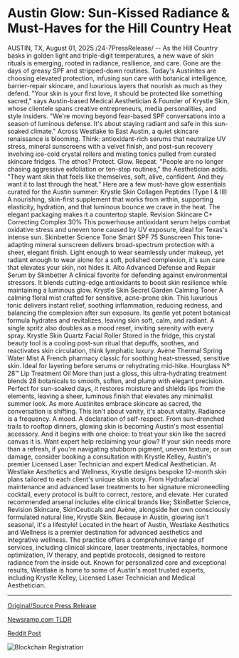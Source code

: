 # Austin Glow: Sun-Kissed Radiance &amp; Must-Haves for the Hill Country Heat

AUSTIN, TX, August 01, 2025 /24-7PressRelease/ -- As the Hill Country basks in golden light and triple-digit temperatures, a new wave of skin rituals is emerging, rooted in radiance, resilience, and care.  Gone are the days of greasy SPF and stripped-down routines. Today's Austinites are choosing elevated protection, infusing sun care with botanical intelligence, barrier-repair skincare, and luxurious layers that nourish as much as they defend.  "Your skin is your first love, it should be protected like something sacred," says Austin-based Medical Aesthetician & Founder of Krystle Skin, whose clientele spans creative entrepreneurs, media personalities, and style insiders. "We're moving beyond fear-based SPF conversations into a season of luminous defense. It's about staying radiant and safe in this sun-soaked climate."  Across Westlake to East Austin, a quiet skincare renaissance is blooming. Think: antioxidant-rich serums that neutralize UV stress, mineral sunscreens with a velvet finish, and post-sun recovery involving ice-cold crystal rollers and misting tonics pulled from curated skincare fridges.  The ethos? Protect. Glow. Repeat.  "People are no longer chasing aggressive exfoliation or ten-step routines," the Aesthetician adds. "They want skin that feels like themselves, soft, alive, confident. And they want it to last through the heat."  Here are a few must-have glow essentials curated for the Austin summer:  Krystle Skin Collagen Peptides (Type I & III) A nourishing, skin-first supplement that works from within, supporting elasticity, hydration, and that luminous bounce we crave in the heat. The elegant packaging makes it a countertop staple.  Revision Skincare C+ Correcting Complex 30% This powerhouse antioxidant serum helps combat oxidative stress and uneven tone caused by UV exposure, ideal for Texas's intense sun.  Skinbetter Science Tone Smart SPF 75 Sunscreen This tone-adapting mineral sunscreen delivers broad-spectrum protection with a sheer, elegant finish. Light enough to wear seamlessly under makeup, yet radiant enough to wear alone for a soft, polished complexion, it's sun care that elevates your skin, not hides it.  Alto Advanced Defense and Repair Serum by Skinbetter A clinical favorite for defending against environmental stressors. It blends cutting-edge antioxidants to boost skin resilience while maintaining a luminous glow.  Krystle Skin Secret Garden Calming Toner A calming floral mist crafted for sensitive, acne-prone skin. This luxurious tonic delivers instant relief, soothing inflammation, reducing redness, and balancing the complexion after sun exposure. Its gentle yet potent botanical formula hydrates and revitalizes, leaving skin soft, calm, and radiant. A single spritz also doubles as a mood reset, inviting serenity with every spray.  Krystle Skin Quartz Facial Roller Stored in the fridge, this crystal beauty tool is a cooling post-sun ritual that depuffs, soothes, and reactivates skin circulation, think lymphatic luxury.  Avène Thermal Spring Water Mist A French pharmacy classic for soothing heat-stressed, sensitive skin. Ideal for layering before serums or rehydrating mid-hike.  Hourglass Nº 28™ Lip Treatment Oil More than just a gloss, this ultra-hydrating treatment blends 28 botanicals to smooth, soften, and plump with elegant precision. Perfect for sun-soaked days, it restores moisture and shields lips from the elements, leaving a sheer, luminous finish that elevates any minimalist summer look.  As more Austinites embrace skincare as sacred, the conversation is shifting. This isn't about vanity, it's about vitality. Radiance is a frequency. A mood. A declaration of self-respect.  From sun-drenched trails to rooftop dinners, glowing skin is becoming Austin's most essential accessory.  And it begins with one choice: to treat your skin like the sacred canvas it is.  Want expert help reclaiming your glow? If your skin needs more than a refresh, if you're navigating stubborn pigment, uneven texture, or sun damage, consider booking a consultation with Krystle Kelley, Austin's premier Licensed Laser Technician and expert Medical Aesthetician. At Westlake Aesthetics and Wellness, Krystle designs bespoke 12-month skin plans tailored to each client's unique skin story. From Hydrafacial maintenance and advanced laser treatments to her signature microneedling cocktail, every protocol is built to correct, restore, and elevate. Her curated recommended arsenal includes elite clinical brands like; SkinBetter Science, Revision Skincare, SkinCeuticals and Avène, alongside her own consciously formulated natural line, Krystle Skin. Because in Austin, glowing isn't seasonal, it's a lifestyle!  Located in the heart of Austin, Westlake Aesthetics and Wellness is a premier destination for advanced aesthetics and integrative wellness. The practice offers a comprehensive range of services, including clinical skincare, laser treatments, injectables, hormone optimization, IV therapy, and peptide protocols, designed to restore radiance from the inside out. Known for personalized care and exceptional results, Westlake is home to some of Austin's most trusted experts, including Krystle Kelley, Licensed Laser Technician and Medical Aesthetician. 

---

[Original/Source Press Release](https://www.24-7pressrelease.com/press-release/525458/austin-glow-sun-kissed-radiance-must-haves-for-the-hill-country-heat)
                    

[Newsramp.com TLDR](https://newsramp.com/curated-news/austin-s-skincare-renaissance-radiance-resilience-and-care-under-the-sun/a516cd0a6ba2f2a053cfab038ffe9c1f) 

 



[Reddit Post](https://www.reddit.com/r/HealthCareNewsInfo/comments/1meq26t/austins_skincare_renaissance_radiance_resilience/) 



![Blockchain Registration](https://cdn.newsramp.app/24-7PressRelease/qrcode/258/1/fernwDzw.webp)